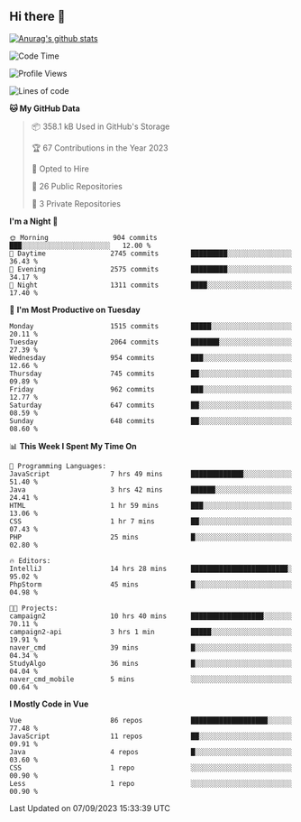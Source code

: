 ## Hi there 👋

[![Anurag's github stats](https://github-readme-stats.vercel.app/api?username=Songwonseok)](https://github.com/anuraghazra/github-readme-stats)



<!--START_SECTION:waka-->
![Code Time](http://img.shields.io/badge/Code%20Time-2%2C503%20hrs%2014%20mins-blue)

![Profile Views](http://img.shields.io/badge/Profile%20Views-1-blue)

![Lines of code](https://img.shields.io/badge/From%20Hello%20World%20I%27ve%20Written-35.0%20million%20lines%20of%20code-blue)

**🐱 My GitHub Data** 

> 📦 358.1 kB Used in GitHub's Storage 
 > 
> 🏆 67 Contributions in the Year 2023
 > 
> 💼 Opted to Hire
 > 
> 📜 26 Public Repositories 
 > 
> 🔑 3 Private Repositories 
 > 
**I'm a Night 🦉** 

```text
🌞 Morning                904 commits         ███░░░░░░░░░░░░░░░░░░░░░░   12.00 % 
🌆 Daytime                2745 commits        █████████░░░░░░░░░░░░░░░░   36.43 % 
🌃 Evening                2575 commits        █████████░░░░░░░░░░░░░░░░   34.17 % 
🌙 Night                  1311 commits        ████░░░░░░░░░░░░░░░░░░░░░   17.40 % 
```
📅 **I'm Most Productive on Tuesday** 

```text
Monday                   1515 commits        █████░░░░░░░░░░░░░░░░░░░░   20.11 % 
Tuesday                  2064 commits        ███████░░░░░░░░░░░░░░░░░░   27.39 % 
Wednesday                954 commits         ███░░░░░░░░░░░░░░░░░░░░░░   12.66 % 
Thursday                 745 commits         ██░░░░░░░░░░░░░░░░░░░░░░░   09.89 % 
Friday                   962 commits         ███░░░░░░░░░░░░░░░░░░░░░░   12.77 % 
Saturday                 647 commits         ██░░░░░░░░░░░░░░░░░░░░░░░   08.59 % 
Sunday                   648 commits         ██░░░░░░░░░░░░░░░░░░░░░░░   08.60 % 
```


📊 **This Week I Spent My Time On** 

```text
💬 Programming Languages: 
JavaScript               7 hrs 49 mins       █████████████░░░░░░░░░░░░   51.40 % 
Java                     3 hrs 42 mins       ██████░░░░░░░░░░░░░░░░░░░   24.41 % 
HTML                     1 hr 59 mins        ███░░░░░░░░░░░░░░░░░░░░░░   13.06 % 
CSS                      1 hr 7 mins         ██░░░░░░░░░░░░░░░░░░░░░░░   07.43 % 
PHP                      25 mins             █░░░░░░░░░░░░░░░░░░░░░░░░   02.80 % 

🔥 Editors: 
IntelliJ                 14 hrs 28 mins      ████████████████████████░   95.02 % 
PhpStorm                 45 mins             █░░░░░░░░░░░░░░░░░░░░░░░░   04.98 % 

🐱‍💻 Projects: 
campaign2                10 hrs 40 mins      ██████████████████░░░░░░░   70.11 % 
campaign2-api            3 hrs 1 min         █████░░░░░░░░░░░░░░░░░░░░   19.91 % 
naver_cmd                39 mins             █░░░░░░░░░░░░░░░░░░░░░░░░   04.34 % 
StudyAlgo                36 mins             █░░░░░░░░░░░░░░░░░░░░░░░░   04.04 % 
naver_cmd_mobile         5 mins              ░░░░░░░░░░░░░░░░░░░░░░░░░   00.64 % 
```

**I Mostly Code in Vue** 

```text
Vue                      86 repos            ███████████████████░░░░░░   77.48 % 
JavaScript               11 repos            ██░░░░░░░░░░░░░░░░░░░░░░░   09.91 % 
Java                     4 repos             █░░░░░░░░░░░░░░░░░░░░░░░░   03.60 % 
CSS                      1 repo              ░░░░░░░░░░░░░░░░░░░░░░░░░   00.90 % 
Less                     1 repo              ░░░░░░░░░░░░░░░░░░░░░░░░░   00.90 % 
```




 Last Updated on 07/09/2023 15:33:39 UTC
<!--END_SECTION:waka-->
